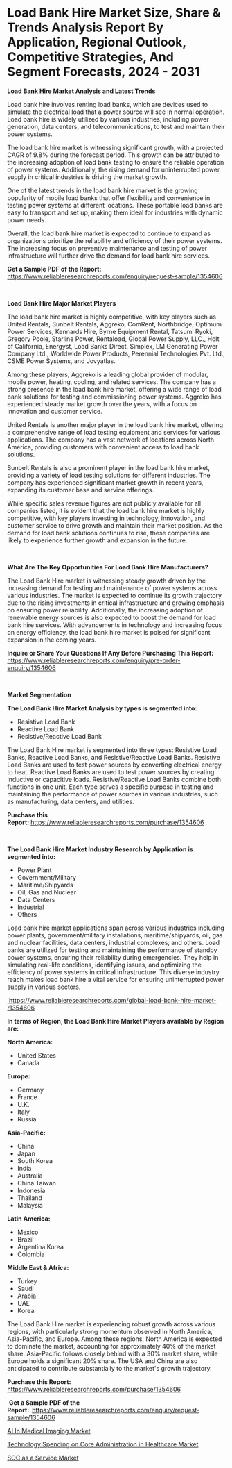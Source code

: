 <p><h1>Load Bank Hire Market Size, Share & Trends Analysis Report By Application, Regional Outlook, Competitive Strategies, And Segment Forecasts, 2024 - 2031</h1></p><p><strong>Load Bank Hire Market Analysis and Latest Trends</strong></p>
<p><p>Load bank hire involves renting load banks, which are devices used to simulate the electrical load that a power source will see in normal operation. Load bank hire is widely utilized by various industries, including power generation, data centers, and telecommunications, to test and maintain their power systems.</p><p>The load bank hire market is witnessing significant growth, with a projected CAGR of 9.8% during the forecast period. This growth can be attributed to the increasing adoption of load bank testing to ensure the reliable operation of power systems. Additionally, the rising demand for uninterrupted power supply in critical industries is driving the market growth.</p><p>One of the latest trends in the load bank hire market is the growing popularity of mobile load banks that offer flexibility and convenience in testing power systems at different locations. These portable load banks are easy to transport and set up, making them ideal for industries with dynamic power needs.</p><p>Overall, the load bank hire market is expected to continue to expand as organizations prioritize the reliability and efficiency of their power systems. The increasing focus on preventive maintenance and testing of power infrastructure will further drive the demand for load bank hire services.</p></p>
<p><strong>Get a Sample PDF of the Report:&nbsp;</strong> <a href="https://www.reliableresearchreports.com/enquiry/request-sample/1354606">https://www.reliableresearchreports.com/enquiry/request-sample/1354606</a></p>
<p>&nbsp;</p>
<p><strong>Load Bank Hire Major Market Players</strong></p>
<p><p>The load bank hire market is highly competitive, with key players such as United Rentals, Sunbelt Rentals, Aggreko, ComRent, Northbridge, Optimum Power Services, Kennards Hire, Byrne Equipment Rental, Tatsumi Ryoki, Gregory Poole, Starline Power, Rentaload, Global Power Supply, LLC., Holt of California, Energyst, Load Banks Direct, Simplex, LM Generating Power Company Ltd., Worldwide Power Products, Perennial Technologies Pvt. Ltd., CSME Power Systems, and Jovyatlas.</p><p>Among these players, Aggreko is a leading global provider of modular, mobile power, heating, cooling, and related services. The company has a strong presence in the load bank hire market, offering a wide range of load bank solutions for testing and commissioning power systems. Aggreko has experienced steady market growth over the years, with a focus on innovation and customer service.</p><p>United Rentals is another major player in the load bank hire market, offering a comprehensive range of load testing equipment and services for various applications. The company has a vast network of locations across North America, providing customers with convenient access to load bank solutions.</p><p>Sunbelt Rentals is also a prominent player in the load bank hire market, providing a variety of load testing solutions for different industries. The company has experienced significant market growth in recent years, expanding its customer base and service offerings.</p><p>While specific sales revenue figures are not publicly available for all companies listed, it is evident that the load bank hire market is highly competitive, with key players investing in technology, innovation, and customer service to drive growth and maintain their market position. As the demand for load bank solutions continues to rise, these companies are likely to experience further growth and expansion in the future.</p></p>
<p>&nbsp;</p>
<p><strong>What Are The Key Opportunities For Load Bank Hire Manufacturers?</strong></p>
<p><p>The Load Bank Hire market is witnessing steady growth driven by the increasing demand for testing and maintenance of power systems across various industries. The market is expected to continue its growth trajectory due to the rising investments in critical infrastructure and growing emphasis on ensuring power reliability. Additionally, the increasing adoption of renewable energy sources is also expected to boost the demand for load bank hire services. With advancements in technology and increasing focus on energy efficiency, the load bank hire market is poised for significant expansion in the coming years.</p></p>
<p><strong>Inquire or Share Your Questions If Any Before Purchasing This Report:</strong> <a href="https://www.reliableresearchreports.com/enquiry/pre-order-enquiry/1354606">https://www.reliableresearchreports.com/enquiry/pre-order-enquiry/1354606</a></p>
<p>&nbsp;</p>
<p><strong>Market Segmentation</strong></p>
<p><strong>The Load Bank Hire Market Analysis by types is segmented into:</strong></p>
<p><ul><li>Resistive Load Bank</li><li>Reactive Load Bank</li><li>Resistive/Reactive Load Bank</li></ul></p>
<p><p>The Load Bank Hire market is segmented into three types: Resistive Load Banks, Reactive Load Banks, and Resistive/Reactive Load Banks. Resistive Load Banks are used to test power sources by converting electrical energy to heat. Reactive Load Banks are used to test power sources by creating inductive or capacitive loads. Resistive/Reactive Load Banks combine both functions in one unit. Each type serves a specific purpose in testing and maintaining the performance of power sources in various industries, such as manufacturing, data centers, and utilities.</p></p>
<p><strong>Purchase this Report:&nbsp;</strong><a href="https://www.reliableresearchreports.com/purchase/1354606">https://www.reliableresearchreports.com/purchase/1354606</a></p>
<p>&nbsp;</p>
<p><strong>The Load Bank Hire Market Industry Research by Application is segmented into:</strong></p>
<p><ul><li>Power Plant</li><li>Government/Military</li><li>Maritime/Shipyards</li><li>Oil, Gas and Nuclear</li><li>Data Centers</li><li>Industrial</li><li>Others</li></ul></p>
<p><p>Load bank hire market applications span across various industries including power plants, government/military installations, maritime/shipyards, oil, gas and nuclear facilities, data centers, industrial complexes, and others. Load banks are utilized for testing and maintaining the performance of standby power systems, ensuring their reliability during emergencies. They help in simulating real-life conditions, identifying issues, and optimizing the efficiency of power systems in critical infrastructure. This diverse industry reach makes load bank hire a vital service for ensuring uninterrupted power supply in various sectors.</p></p>
<p><a href="https://www.reliableresearchreports.com/global-load-bank-hire-market-r1354606">&nbsp;https://www.reliableresearchreports.com/global-load-bank-hire-market-r1354606</a></p>
<p><strong>In terms of Region, the Load Bank Hire Market Players available by Region are:</strong></p>
<p>
    <p> <strong> North America: </strong>
        <ul>
            <li>United States</li>
            <li>Canada</li>
        </ul>
        </p> 
    <p> <strong> Europe: </strong>
        <ul>
            <li>Germany</li>
            <li>France</li>
            <li>U.K.</li>
            <li>Italy</li>
            <li>Russia</li>
        </ul>
        </p> 
    <p> <strong> Asia-Pacific: </strong>
        <ul>
            <li>China</li>
            <li>Japan</li>
            <li>South Korea</li>
            <li>India</li>
            <li>Australia</li>
            <li>China Taiwan</li>
            <li>Indonesia</li>
            <li>Thailand</li>
            <li>Malaysia</li>
        </ul>
        </p> 
    <p> <strong> Latin America: </strong>
        <ul>
            <li>Mexico</li>
            <li>Brazil</li>
            <li>Argentina Korea</li>
            <li>Colombia</li>
        </ul>
        </p> 
    <p> <strong> Middle East & Africa: </strong>
        <ul>
            <li>Turkey</li>
            <li>Saudi</li>
            <li>Arabia</li>
            <li>UAE</li>
            <li>Korea</li>
        </ul>
    </p>
    </p>
<p><p>The Load Bank Hire market is experiencing robust growth across various regions, with particularly strong momentum observed in North America, Asia-Pacific, and Europe. Among these regions, North America is expected to dominate the market, accounting for approximately 40% of the market share. Asia-Pacific follows closely behind with a 30% market share, while Europe holds a significant 20% share. The USA and China are also anticipated to contribute substantially to the market's growth trajectory.</p></p>
<p><strong>Purchase this Report: </strong><a href="https://www.reliableresearchreports.com/purchase/1354606">https://www.reliableresearchreports.com/purchase/1354606</a></p>
<p>&nbsp;<strong>Get a Sample PDF of the Report:&nbsp;&nbsp;</strong><a href="https://www.reliableresearchreports.com/enquiry/request-sample/1354606">https://www.reliableresearchreports.com/enquiry/request-sample/1354606</a></p>
<p><strong></strong></p>
<p><p><a href="https://chivalrous-flock-a86.notion.site/AI-In-Medical-Imaging-Market-Research-Report-Its-History-and-Forecast-2024-to-2031-f8ffb164289b475f90d3c7e021c0c07d">AI In Medical Imaging Market</a></p><p><a href="https://faithful-glue-af3.notion.site/Technology-Spending-on-Core-Administration-in-Healthcare-Market-Comprehensive-Assessment-by-Type-A-a3bbd3df6ea34c8c9bdfe2e14a60b161">Technology Spending on Core Administration in Healthcare Market</a></p><p><a href="https://angry-finch-aaf.notion.site/SOC-as-a-Service-Market-Trends-Forecast-and-Competitive-Analysis-to-2031-4237b4161588475abfa19f6aba3e5d48">SOC as a Service Market</a></p></p>